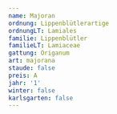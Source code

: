 ```yaml
---
name: Majoran
ordnung: Lippenblütlerartige
ordnungLT: Lamiales
familie: Lippenblütler
familieLT: Lamiaceae
gattung: Origanum
art: majorana
staude: false
preis: A
jahr: '1'
winter: false
karlsgarten: false
---
```


